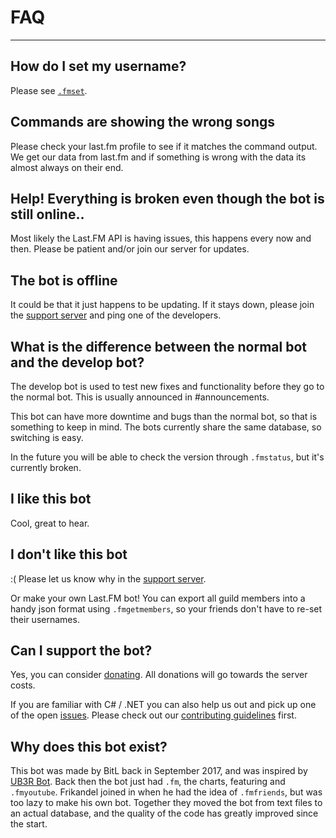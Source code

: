 # FAQ

---

## How do I set my username?

Please see [`.fmset`](/commands/#setting-your-lastfm-username).

## Commands are showing the wrong songs

Please check your last.fm profile to see if it matches the command output. We get our data from last.fm and if something is wrong with the data its almost always on their end.

## Help! Everything is broken even though the bot is still online..

Most likely the Last.FM API is having issues, this happens every now and then. Please be patient and/or join our server for updates.

## The bot is offline

It could be that it just happens to be updating. If it stays down, please join the [support server](https://discord.gg/5SZRGnJ) and ping one of the developers.

## What is the difference between the normal bot and the develop bot?

The develop bot is used to test new fixes and functionality before they go to the normal bot. This is usually announced in #announcements.

This bot can have more downtime and bugs than the normal bot, so that is something to keep in mind. The bots currently share the same database, so switching is easy.

In the future you will be able to check the version through `.fmstatus`, but it's currently broken.

## I like this bot

Cool, great to hear.

## I don't like this bot

:( Please let us know why in the [support server](https://discord.gg/5SZRGnJ).

Or make your own Last.FM bot! You can export all guild members into a handy json format using `.fmgetmembers`, so your friends don't have to re-set their usernames.

## Can I support the bot?

Yes, you can consider [donating](https://www.paypal.me/th0m). All donations will go towards the server costs.

If you are familiar with C# / .NET you can also help us out and pick up one of the open [issues](https://github.com/fmbot-discord/fmbot/issues). Please check out our [contributing guidelines](https://github.com/fmbot-discord/fmbot/blob/main/CONTRIBUTING.md) first.

## Why does this bot exist?

This bot was made by BitL back in September 2017, and was inspired by [UB3R Bot](https://ub3r-b0t.com/). Back then the bot just had `.fm`, the charts, featuring and `.fmyoutube`. Frikandel joined in when he had the idea of `.fmfriends`, but was too lazy to make his own bot. Together they moved the bot from text files to an actual database, and the quality of the code has greatly improved since the start.